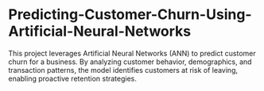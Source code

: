# Predicting-Customer-Churn-Using-Artificial-Neural-Networks
This project leverages Artificial Neural Networks (ANN) to predict customer churn for a business. By analyzing customer behavior, demographics, and transaction patterns, the model identifies customers at risk of leaving, enabling proactive retention strategies.
